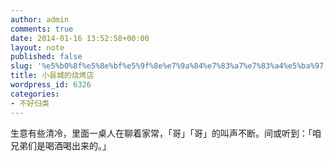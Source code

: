 ```yaml
---
author: admin
comments: true
date: 2014-01-16 13:52:58+00:00
layout: note
published: false
slug: '%e5%b0%8f%e5%8e%bf%e5%9f%8e%e7%9a%84%e7%83%a7%e7%83%a4%e5%ba%97'
title: 小县城的烧烤店
wordpress_id: 6326
categories:
- 不好归类
---
```


生意有些清冷，里面一桌人在聊着家常，「哥」「哥」的叫声不断。间或听到：「咱兄弟们是喝酒喝出来的。」
